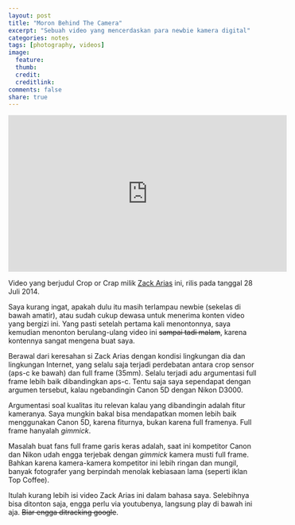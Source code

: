```yaml
---
layout: post
title: "Moron Behind The Camera"
excerpt: "Sebuah video yang mencerdaskan para newbie kamera digital"
categories: notes
tags: [photography, videos]
image:
  feature: 
  thumb: 
  credit:  
  creditlink: 
comments: false
share: true
---
```


<iframe width="560" height="315" src="https://www.youtube-nocookie.com/embed/PHYidejT3KY?rel=0" frameborder="0" allow="autoplay; encrypted-media" allowfullscreen></iframe>

Video yang berjudul Crop or Crap milik [Zack Arias](https://www.youtube.com/channel/UCZHbHSrpq6d2sd_jA3M7_bg) ini, rilis pada tanggal 28 Juli 2014. 

Saya kurang ingat, apakah dulu itu masih terlampau newbie (sekelas di bawah amatir), atau sudah cukup dewasa untuk menerima konten video yang bergizi ini. Yang pasti setelah pertama kali menontonnya, saya kemudian menonton berulang-ulang video ini ~~sampai tadi malam~~,  karena kontennya sangat mengena buat saya.

Berawal dari keresahan si Zack Arias dengan kondisi lingkungan dia dan lingkungan Internet, yang selalu saja terjadi perdebatan antara crop sensor (aps-c ke bawah) dan full frame (35mm). Selalu terjadi adu argumentasi full frame lebih baik dibandingkan aps-c. Tentu saja saya sependapat dengan argumen tersebut, kalau ngebandingin Canon 5D dengan Nikon D3000. 

Argumentasi soal kualitas itu relevan kalau yang dibandingin adalah fitur kameranya. Saya mungkin bakal bisa mendapatkan momen lebih baik menggunakan Canon 5D, karena fiturnya, bukan karena full framenya. Full frame hanyalah *gimmick*.

Masalah buat fans full frame garis keras adalah, saat ini kompetitor Canon dan Nikon udah engga terjebak dengan *gimmick* kamera musti full frame. Bahkan karena kamera-kamera kompetitor ini lebih ringan dan mungil, banyak fotografer yang berpindah menolak kebiasaan lama (seperti iklan Top Coffee). 

Itulah kurang lebih isi video Zack Arias ini dalam bahasa saya. Selebihnya bisa ditonton saja, engga perlu via youtubenya, langsung play di bawah ini aja. ~~Biar engga ditracking google~~.